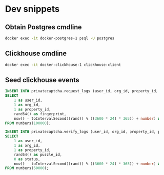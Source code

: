 # Dev snippets

## Obtain Postgres cmdline

```bash
docker exec -it docker-postgres-1 psql -U postgres
```

## Clickhouse cmdline

```bash
docker exec -it docker-clickhouse-1 clickhouse-client
```

## Seed clickhouse events

```sql
INSERT INTO privatecaptcha.request_logs (user_id, org_id, property_id, fingerprint, timestamp)
SELECT
    1 as user_id,
    1 as org_id,
    1 as property_id,
    rand64() as fingerprint,
    now() - toIntervalSecond((rand() % ((3600 * 24) * 365)) + number) AS timestamp
FROM numbers(100000);
```

```sql
INSERT INTO privatecaptcha.verify_logs (user_id, org_id, property_id, puzzle_id, status, timestamp)
SELECT
    1 as user_id,
    1 as org_id,
    1 as property_id,
    rand64() as puzzle_id,
    0 as status,
    now() - toIntervalSecond((rand() % ((3600 * 24) * 365)) + number) AS timestamp
FROM numbers(50000);
```
